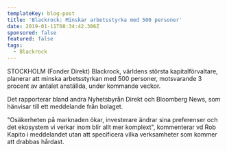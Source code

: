 ```yaml
---
templateKey: blog-post
title: 'Blackrock: Minskar arbetsstyrka med 500 personer'
date: 2019-01-11T08:34:42.306Z
sponsored: false
featured: false
tags:
  - Blackrock
---
```

STOCKHOLM (Fonder Direkt) Blackrock, världens största kapitalförvaltare, planerar att minska arbetsstyrkan med 500 personer, motsvarande 3 procent av antalet anställda, under kommande veckor.

Det rapporterar bland andra Nyhetsbyrån Direkt och Bloomberg News, som hänvisar till ett meddelande från bolaget.

"Osäkerheten på marknaden ökar, investerare ändrar sina preferenser och det ekosystem vi verkar inom blir allt mer komplext", kommenterar vd Rob Kapito i meddelandet utan att specificera vilka verksamheter som kommer att drabbas hårdast.

